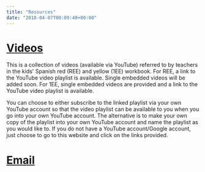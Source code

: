 ```yaml
---
title: "Resources"
date: "2018-04-07T00:09:40+00:00"
---
```


# [Videos](/videos)

This is a collection of videos (available via YouTube) referred to by teachers in the kids' Spanish red (REE) and yellow (1EE) workbook. For REE, a link to the YouTube video playlist is available. Single embedded videos will be added soon. For 1EE, single embedded videos are provided and a link to the YouTube video playlist is available.

You can choose to either subscribe to the linked playlist via your own YouTube account so that the video playlist can be available to you when you go into your own YouTube account. The alternative is to make your own copy of the playlist into your own YouTube account and name the playlist as you would like to. If you do not have a YouTube account/Google account, just choose to go to this website and click on the links provided.


# [Email](/email)